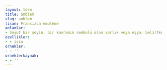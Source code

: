```yaml
---
layout: term
title: amblem
slug: amblem
lisan: Fransızca emblème
anlamlar:
- Soyut bir şeyin, bir kavramın sembolü olan varlık veya eşya; belirtke
ozellikler:
- - isim
ornekler:
- - ''
orneklerkaynak:
- - ''
---
```


